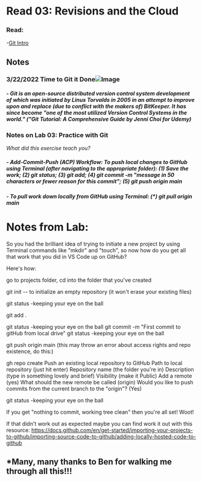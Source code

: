 # Read 03: Revisions and the Cloud
### Read:
-[Git Intro](https://blog.udemy.com/git-tutorial-a-comprehensive-guide/)


## Notes

### 3/22/2022 Time to Git it Done![Image](https://images.unsplash.com/photo-1618401471353-b98afee0b2eb?ixlib=rb-1.2.1&ixid=MnwxMjA3fDB8MHxwaG90by1wYWdlfHx8fGVufDB8fHx8&auto=format&fit=crop&w=1488&q=80)

##### - Git is an open-source distributed version control system development of which was initiated by Linus Torvalds in 2005 in an attempt to improve upon and replace (due to conflict with the makers of) BitKeeper. It has since become "one of the most utilized Version Control Systems in the world." ("Git Tutorial: A Comprehensive Guide by Jenni Choi for Udemy)

### Notes on Lab 03: Practice with Git
*What did this exercise teach you?*

##### - Add-Commit-Push (ACP) Workflow: To push local changes to GitHub using Terminal (after navigating to the appropriate folder): (1) Save the work; (2) git status; (3) git add; (4) git commit -m "message in 50 characters or fewer reason for this commit"; (5) git push origin main

##### - To pull work down locally from GitHub using Terminal: (*) git pull origin main 

# Notes from Lab:
So you had the brilliant idea of trying to initiate a new project by using Terminal commands like "mkdir" and "touch", so now how do you get all that work that you did in VS Code up on GitHub?

Here's how:

go to projects folder, cd into the folder that you've created

git init  -- to initialize an empty repository (it won't erase your existing files)

git status  -keeping your eye on the ball

git add .  

git status -keeping your eye on the ball
git commit -m "First commit to gitHub from local drive"
git status -keeping your eye on the ball

git push origin main  (this may throw an error about access rights and repo existence, do this:)

gh repo create
Push an existing local repository to GitHub
Path to local repository (just hit enter)
Repository name (the folder you're in)
Description (type in something lovely and brief)
Visibility (make it Public)
Add a remote (yes)
What should the new remote be called (origin)
Would you like to push commits from the current branch to the "origin"? (Yes)

git status -keeping your eye on the ball

If you get "nothing to commit, working tree clean" then you're all set! Woot!

If that didn't work out as expected maybe you can find work it out with this resource: https://docs.github.com/en/get-started/importing-your-projects-to-github/importing-source-code-to-github/adding-locally-hosted-code-to-github

## *Many, many thanks to Ben for walking me through all this!!!

